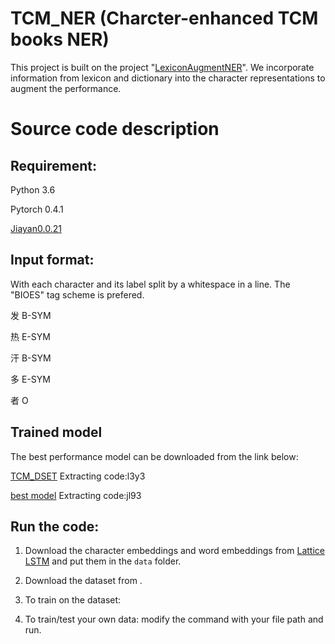 # TCM_NER  (Charcter-enhanced TCM books NER)
This project is built on the project "[LexiconAugmentNER](https://github.com/v-mipeng/LexiconAugmentedNER)".
We incorporate information from lexicon and dictionary into the character representations to augment the performance.

# Source code description
## Requirement:
Python 3.6

Pytorch 0.4.1

[Jiayan0.0.21](https://github.com/jiaeyan/Jiayan)

## Input format:
With each character and its label split by a whitespace in a line. The "BIOES" tag scheme is prefered.

发 B-SYM 

热 E-SYM

汗 B-SYM

多 E-SYM

者 O


## Trained model
The best performance model can be downloaded from the link below:

[TCM_DSET](https://pan.baidu.com/s/1gNHknUq4XSjkkxLUanN0XQ) Extracting code:l3y3

[best model](https://pan.baidu.com/s/1OXJWpozUz7Y-nEQE3w7tfg) Extracting code:jl93


## Run the code:
1. Download the character embeddings and word embeddings from [Lattice LSTM](https://github.com/jiesutd/LatticeLSTM) and put them in the `data` folder.
2. Download the dataset from .
3. To train on the dataset:


4. To train/test your own data: modify the command with your file path and run.

